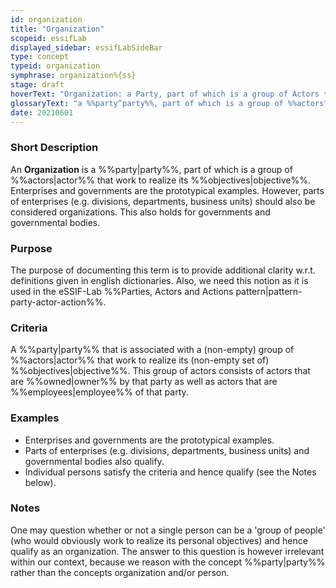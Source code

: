 ```yaml
---
id: organization
title: "Organization"
scopeid: essifLab
displayed_sidebar: essifLabSideBar
type: concept
typeid: organization
symphrase: organization%{ss}
stage: draft
hoverText: "Organization: a Party, part of which is a group of Actors that work to realize its Objectives."
glossaryText: "a %%party^party%%, part of which is a group of %%actors^actor%% that work to realize its %%objectives^objective%%."
date: 20210601
---
```

### Short Description
An **Organization** is a %%party|party%%, part of which is a group of %%actors|actor%% that work to realize its %%objectives|objective%%. Enterprises and governments are the prototypical examples. However, parts of enterprises (e.g. divisions, departments, business units) should also be considered organizations. This also holds for governments and governmental bodies.

### Purpose
The purpose of documenting this term is to provide additional clarity w.r.t. definitions given in english dictionaries. Also, we need this notion as it is used in the eSSIF-Lab %%Parties, Actors and Actions pattern|pattern-party-actor-action%%.

### Criteria
A %%party|party%% that is associated with a (non-empty) group of %%actors|actor%% that work to realize its (non-empty set of) %%objectives|objective%%. This group of actors consists of actors that are %%owned|owner%% by that party as well as actors that are %%employees|employee%% of that party.

### Examples
- Enterprises and governments are the prototypical examples.
- Parts of enterprises (e.g. divisions, departments, business units) and governmental bodies also qualify.
- Individual persons satisfy the criteria and hence qualify (see the Notes below).

### Notes
One may question whether or not a single person can be a 'group of people' (who would obviously work to realize its personal objectives) and hence qualify as an organization. The answer to this question is however irrelevant within our context, because we reason with the concept %%party|party%% rather than the concepts organization and/or person.

